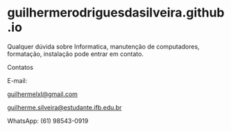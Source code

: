 # guilhermerodriguesdasilveira.github.io

Qualquer dúvida sobre Informatica, manutenção de computadores, formatação, instalação pode entrar em contato.

Contatos 

E-mail: 

guilhermelxl@gmail.com

guilherme.silveira@estudante.ifb.edu.br

WhatsApp: (61) 98543-0919
